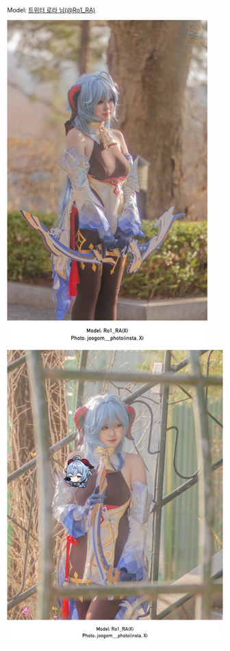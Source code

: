 ﻿---
dddd: 2024.03.23 코페
nickname: 로라
sns_type: x
sns_id: Ro1_RA
---

Model: <a href="https://x.com/Ro1_RA" target="_blank">트위터 로라 님(@Ro1_RA)</a>

![감우1.jpg](/assets/img/2024/03-23/로라/감우1.jpg)
![감우2.jpg](/assets/img/2024/03-23/로라/감우2.jpg)